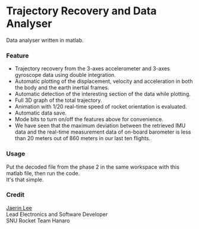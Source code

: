 # Trajectory Recovery and Data Analyser
Data analyser written in matlab.

### Feature
- Trajectory recovery from the 3-axes accelerometer and 3-axes gyroscope data using double integration.
- Automatic plotting of the displacement, velocity and acceleration in both the body and the earth inertial frames.
- Automatic detection of the interesting section of the data while plotting.
- Full 3D graph of the total trajectory.
- Animation with 1/20 real-time speed of rocket orientation is evaluated.
- Automatic data save.
- Mode bits to turn on/off the features above for convenience.
- We have seen that the maximum deviation between the retrieved IMU data and the real-time measurement data of on-board barometer is less than 20 meters out of 860 meters in our last ten flights.

### Usage
Put the decoded file from the phase 2 in the same workspace with this matlab file, then run the code.  
It's that simple.

### Credit
[Jaerin Lee](https://github.com/ironjr)  
Lead Electronics and Software Developer  
SNU Rocket Team Hanaro